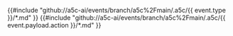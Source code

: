 {{#include "github://a5c-ai/events/branch/a5c%2Fmain/.a5c/{{ event.type }}/\*.md" }}
{{#include "github://a5c-ai/events/branch/a5c%2Fmain/.a5c/{{ event.payload.action }}/\*.md" }}
